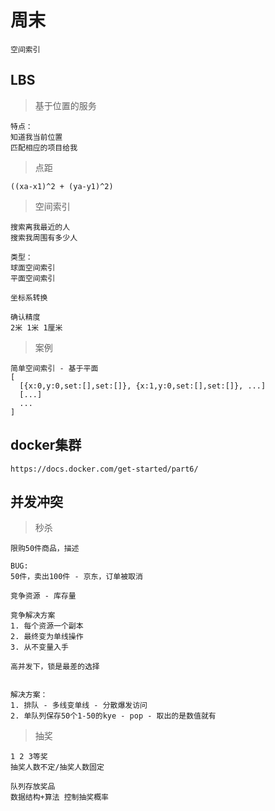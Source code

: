 # 周末


```
空间索引
```

## LBS

> 基于位置的服务
```
特点：
知道我当前位置
匹配相应的项目给我
```

> 点距
```
((xa-x1)^2 + (ya-y1)^2)
```

> 空间索引
```
搜索离我最近的人
搜索我周围有多少人

类型：
球面空间索引
平面空间索引

坐标系转换

确认精度
2米 1米 1厘米
```

> 案例
```
简单空间索引 - 基于平面
[
  [{x:0,y:0,set:[],set:[]}, {x:1,y:0,set:[],set:[]}, ...]
  [...]
  ...
]
```

## docker集群
> 
```
https://docs.docker.com/get-started/part6/
```

## 并发冲突

> 秒杀
```
限购50件商品，描述

BUG:
50件，卖出100件 - 京东，订单被取消

竞争资源 - 库存量

竞争解决方案
1. 每个资源一个副本
2. 最终变为单线操作
3. 从不变量入手

高并发下，锁是最差的选择


解决方案：
1. 排队 - 多线变单线 - 分散爆发访问
2. 单队列保存50个1-50的kye - pop - 取出的是数值就有
```

> 抽奖
```
1 2 3等奖
抽奖人数不定/抽奖人数固定

队列存放奖品
数据结构+算法 控制抽奖概率
```